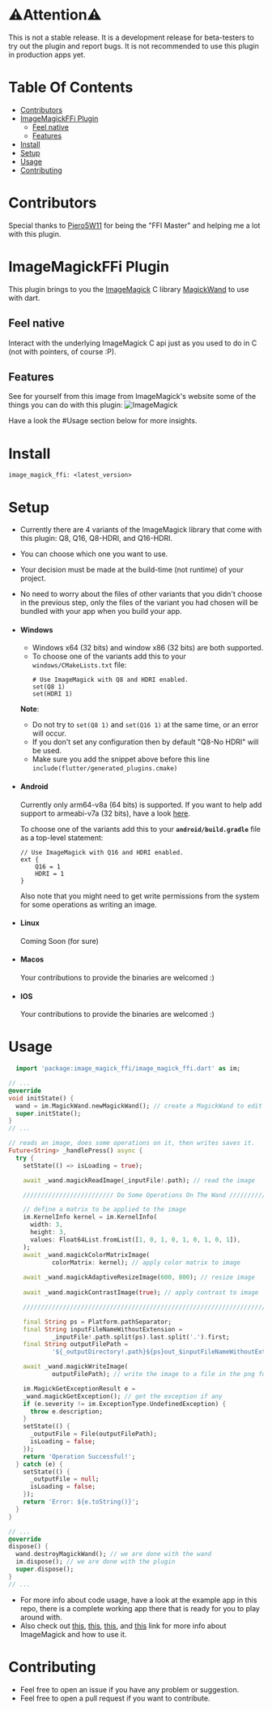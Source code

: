 # ⚠️Attention⚠️
This is not a stable release. It is a development release for beta-testers to try out the plugin and report bugs. It is not recommended to use this plugin in production apps yet.

# Table Of Contents
- [Contributors](#contributors)
- [ImageMagickFFi Plugin](#imagemagickffi-plugin)
  - [Feel native](#feel-native)
  - [Features](#features)
- [Install](#install)
- [Setup](#setup)
- [Usage](#usage)
- [Contributing](#contributing)
# Contributors
Special thanks to [Piero5W11](https://github.com/Piero512) for being the "FFI Master" and helping me a lot with this plugin.

# ImageMagickFFi Plugin
This plugin brings to you the [ImageMagick](https://imagemagick.org/) C library [MagickWand](https://imagemagick.org/script/magick-wand.php) to use with dart.
## Feel native
Interact with the underlying ImageMagick C api just as you used to do in C (not with pointers, of course :P).
## Features
See for yourself from this image from ImageMagick's website some of the things you can do with this plugin:
![ImageMagick](https://imagemagick.org/image/examples.jpg)

Have a look the #Usage section below for more insights.

# Install
`image_magick_ffi: <latest_version>`

# Setup
- Currently there are 4 variants of the ImageMagick library that come with this plugin: Q8, Q16, Q8-HDRI, and Q16-HDRI.
- You can choose which one you want to use.
- Your decision must be made at the build-time (not runtime) of your project.
- No need to worry about the files of other variants that you didn't choose in the previous step, only the files of the variant you had chosen will be bundled with your app when you build your app.
- #### Windows
  - Windows x64 (32 bits) and window x86 (32 bits) are both supported.
  - To choose one of the variants add this to your `windows/CMakeLists.txt` file:
    ```
    # Use ImageMagick with Q8 and HDRI enabled.
    set(Q8 1)
    set(HDRI 1)
    ```
  **Note**:
  - Do not try to `set(Q8 1)` and `set(Q16 1)` at the same time, or an error will occur.
  - If you don't set any configuration then by default "Q8-No HDRI" will be used.
  - Make sure you add the snippet above before this line `include(flutter/generated_plugins.cmake)`
- #### Android
  Currently only arm64-v8a (64 bits) is supported. If you want to help add support to armeabi-v7a (32 bits), have a look [here](https://github.com/MolotovCherry/Android-ImageMagick7/discussions/95).

  To choose one of the variants add this to your **`android/build.gradle`** file as a top-level statement:
    ```
    // Use ImageMagick with Q16 and HDRI enabled.
    ext {
        Q16 = 1
        HDRI = 1
    }
    ```
    Also note that you might need to get write permissions from the system for some operations as writing an image.
- #### Linux
  Coming Soon (for sure)
- #### Macos
  Your contributions to provide the binaries are welcomed :)
- #### IOS
  Your contributions to provide the binaries are welcomed :)

# Usage
```dart
  import 'package:image_magick_ffi/image_magick_ffi.dart' as im;

// ...
@override
void initState() {
  wand = im.MagickWand.newMagickWand(); // create a MagickWand to edit images
  super.initState();
}
// ...

// reads an image, does some operations on it, then writes saves it.
Future<String> _handlePress() async {
  try {
    setState(() => isLoading = true);

    await _wand.magickReadImage(_inputFile!.path); // read the image

    ///////////////////////// Do Some Operations On The Wand /////////////////////////

    // define a matrix to be applied to the image
    im.KernelInfo kernel = im.KernelInfo(
      width: 3,
      height: 3,
      values: Float64List.fromList([1, 0, 1, 0, 1, 0, 1, 0, 1]),
    );
    await _wand.magickColorMatrixImage(
            colorMatrix: kernel); // apply color matrix to image
    
    await _wand.magickAdaptiveResizeImage(600, 800); // resize image
    
    await _wand.magickContrastImage(true); // apply contrast to image

    ///////////////////////////////////////////////////////////////////////////////////

    final String ps = Platform.pathSeparator;
    final String inputFileNameWithoutExtension =
            _inputFile!.path.split(ps).last.split('.').first;
    final String outputFilePath =
            '${_outputDirectory!.path}${ps}out_$inputFileNameWithoutExtension.png';

    await _wand.magickWriteImage(
            outputFilePath); // write the image to a file in the png format

    im.MagickGetExceptionResult e =
    _wand.magickGetException(); // get the exception if any
    if (e.severity != im.ExceptionType.UndefinedException) {
      throw e.description;
    }
    setState(() {
      _outputFile = File(outputFilePath);
      isLoading = false;
    });
    return 'Operation Successful!';
  } catch (e) {
    setState(() {
      _outputFile = null;
      isLoading = false;
    });
    return 'Error: ${e.toString()}';
  }
}

// ...
@override
dispose() {
  wand.destroyMagickWand(); // we are done with the wand
  im.dispose(); // we are done with the plugin
  super.dispose();
}
// ...
```
- For more info about code usage, have a look at the example app in this repo, there is a complete working app there that is ready for you to play around with.
- Also check out [this](https://imagemagick.org/), [this](https://imagemagick.org/Usage/), [this](http://www.fmwconcepts.com/imagemagick/index.php), and [this](http://im.snibgo.com/) link for more info about ImageMagick and how to use it.
# Contributing
- Feel free to open an issue if you have any problem or suggestion.
- Feel free to open a pull request if you want to contribute.